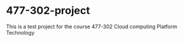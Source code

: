 # 477-302-project
This is a test project for the course 477-302 Cloud computing Platform Technology

